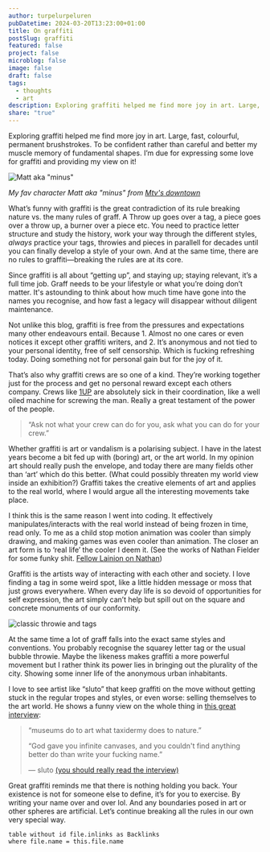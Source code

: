 ```yaml
---
author: turpelurpeluren
pubDatetime: 2024-03-20T13:23:00+01:00
title: On graffiti
postSlug: graffiti
featured: false
project: false
microblog: false
image: false
draft: false
tags:
  - thoughts
  - art
description: Exploring graffiti helped me find more joy in art. Large, fast, colourful, permanent brushstrokes. To be confident rather than careful and better my muscle memory of fundamental shapes. I’m due for expressing some love for graffiti and providing my view on it!
share: "true"
---
```

Exploring graffiti helped me find more joy in art. Large, fast, colourful, permanent brushstrokes. To be confident rather than careful and better my muscle memory of fundamental shapes. I’m due for expressing some love for graffiti and providing my view on it!

![Matt aka "minus"](@assets/images/matt.jpg)<figcaption>*My fav character Matt aka "minus" from [Mtv's downtown](https://www.youtube.com/watch?v=u4jFT9jYB78)*</figcaption>


What’s funny with graffiti is the great contradiction of its rule breaking nature vs. the many rules of graff. A Throw up goes over a tag, a piece goes over a throw up, a burner over a piece etc. You need to practice letter structure and study the history, work your way through the different styles, *always* practice your tags, throwies and pieces in parallell for decades until you can finally develop a style of your own. And at the same time, there are no rules to graffiti—breaking the rules are at its core.

Since graffiti is all about “getting up”, and staying up; staying relevant, it’s a full time job. Graff needs to be your lifestyle or what you’re doing don’t matter. It's astounding to think about how much time have gone into the names you recognise, and how fast a legacy will disappear without diligent maintenance. 

Not unlike this blog, graffiti is free from the pressures and expectations many other endeavours entail. Because 1. Almost no one cares or even notices it except other graffiti writers, and 2. It’s anonymous and not tied to your personal identity, free of self censorship. Which is fucking refreshing today. Doing something not for personal gain but for the joy of it.

That’s also why graffiti crews are so one of a kind. They’re working together just for the process and get no personal reward except each others company. Crews like [1UP](https://m.youtube.com/watch?v=HyjZ-zHzXN0&t=1m30s) are absolutely sick in their coordination, like a well oiled machine for screwing the man. Really a great testament of the power of the people. 

> “Ask not what your crew can do for you, ask what you can do for your crew.”

Whether graffiti is art or vandalism is a polarising subject. I have in the latest years become a bit fed up with (boring) art, or the art world. In my opinion art should really push the envelope, and today there are many fields other than ‘art’ which do this better. (What could possibly threaten my world view inside an exhibition?) Graffiti takes the creative elements of art and applies to the real world, where I would argue all the interesting movements take place. 

I think this is the same reason I went into coding. It effectively manipulates/interacts with the real world instead of being frozen in time, read only. To me as a child stop motion animation was cooler than simply drawing, and making games was even cooler than animation. The closer an art form is to ‘real life’ the cooler I deem it. (See the works of Nathan Fielder for some funky shit. [Fellow Lainion on Nathan]())

Graffiti is the artists way of interacting with each other and society. I love finding a tag in some weird spot, like a little hidden message or moss that just grows everywhere. When every day life is so devoid of opportunities for self expression, the art simply can’t help but spill out on the square and concrete monuments of our conformity.

![classic throwie and tags](@assets/images/tags-throwie.png)

At the same time a lot of graff falls into the exact same styles and conventions. You probably recognise the squarey letter tag or the usual bubble throwie. Maybe the likeness makes graffiti a more powerful movement but I rather think its power lies in bringing out the plurality of the city. Showing some inner life of the anonymous urban inhabitants.

I love to see artist like “sluto” that keep graffiti on the move without getting stuck in the regular tropes and styles, or even worse: selling themselves to the art world. He shows a funny view on the whole thing in [this great interview](https://www.thegadflymagazine.org/home-1/yaydhj9qxi1grz80hs40my9h3i3oxi):

> “museums do to art what taxidermy does to nature.”
> 
> “God gave you infinite canvases, and you couldn't find anything better do than write your fucking name.”
> 
> — sluto [(you should really read the interview)](https://www.thegadflymagazine.org/home-1/yaydhj9qxi1grz80hs40my9h3i3oxi)

Great graffiti reminds me that there is nothing holding you back. Your existence is not for someone else to define, it’s for you to exercise. By writing your name over and over lol. And any boundaries posed in art or other spheres are artificial. Let’s continue breaking all the rules in our own very special way.

```dataview
table without id file.inlinks as Backlinks
where file.name = this.file.name
```